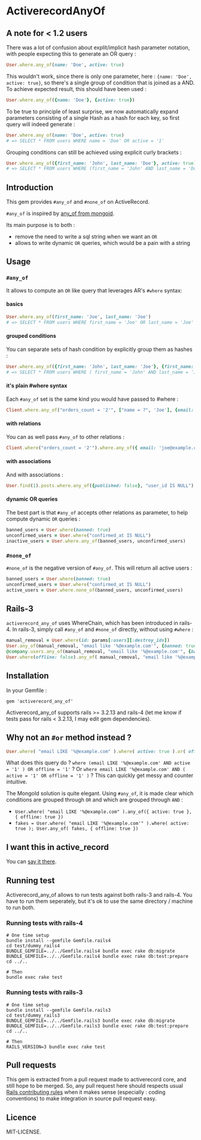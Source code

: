 # ActiverecordAnyOf

## A note for < 1.2 users

There was a lot of confusion about explit/implicit hash parameter notation,
with people expecting this to generate an OR query :

```ruby
User.where.any_of(name: 'Doe', active: true)
```

This wouldn't work, since there is only one parameter, here : `{name: 'Doe', active: true}`,
so there's a single group of condition that is joined as a AND. To achieve
expected result, this should have been used :

```ruby
User.where.any_of({name: 'Doe'}, {active: true})
```

  
To be true to principle of least surprise, we now automatically expand
parameters consisting of a single Hash as a hash for each key, so first
query will indeed generate :

```ruby
User.where.any_of(name: 'Doe', active: true)
# => SELECT * FROM users WHERE name = 'Doe' OR active = '1'
```


Grouping conditions can still be achieved using explicit curly brackets :

```ruby
User.where.any_of({first_name: 'John', last_name: 'Doe'}, active: true)
# => SELECT * FROM users WHERE (first_name = 'John' AND last_name = 'Doe') OR active = '1'
```


## Introduction

This gem provides `#any_of` and `#none_of` on ActiveRecord.

`#any_of` is inspired by [any_of from mongoid](http://two.mongoid.org/docs/querying/criteria.html#any_of).

Its main purpose is to both :

* remove the need to write a sql string when we want an `OR`
* allows to write dynamic `OR` queries, which would be a pain with a string


## Usage

### `#any_of`

It allows to compute an `OR` like query that leverages AR's `#where` syntax:


#### basics

```ruby
User.where.any_of(first_name: 'Joe', last_name: 'Joe')
# => SELECT * FROM users WHERE first_name = 'Joe' OR last_name = 'Joe'
```


#### grouped conditions

You can separate sets of hash condition by explicitly group them as hashes :

```ruby
User.where.any_of({first_name: 'John', last_name: 'Joe'}, {first_name: 'Simon', last_name: 'Joe'})
# => SELECT * FROM users WHERE ( first_name = 'John' AND last_name = 'Joe' ) OR ( first_name = 'Simon' AND last_name = 'Joe' )
```


#### it's plain #where syntax

Each `#any_of` set is the same kind you would have passed to #where :

```ruby
Client.where.any_of("orders_count = '2'", ["name = ?", 'Joe'], {email: 'joe@example.com'})
```


#### with relations

You can as well pass `#any_of` to other relations :

```ruby
Client.where("orders_count = '2'").where.any_of({ email: 'joe@example.com' }, { email: 'john@example.com' })
```


#### with associations

And with associations :

```ruby
User.find(1).posts.where.any_of({published: false}, "user_id IS NULL")
```


#### dynamic OR queries

The best part is that `#any_of` accepts other relations as parameter, to help compute
dynamic `OR` queries :

```ruby
banned_users = User.where(banned: true)
unconfirmed_users = User.where("confirmed_at IS NULL")
inactive_users = User.where.any_of(banned_users, unconfirmed_users)
```

### `#none_of`

`#none_of` is the negative version of `#any_of`. This will return all active users :

```ruby
banned_users = User.where(banned: true)
unconfirmed_users = User.where("confirmed_at IS NULL")
active_users = User.where.none_of(banned_users, unconfirmed_users)
```

## Rails-3

`activerecord_any_of` uses WhereChain, which has been introduced in rails-4. In
rails-3, simply call `#any_of` and `#none_of` directly, without using `#where` :

```ruby
manual_removal = User.where(id: params[:users][:destroy_ids])
User.any_of(manual_removal, "email like '%@example.com'", {banned: true})
@company.users.any_of(manual_removal, "email like '%@example.com'", {banned: true})
User.where(offline: false).any_of( manual_removal, "email like '%@example.com'", {banned: true})
```

## Installation

In your Gemfile :

```
gem 'activerecord_any_of'
```

Activerecord_any_of supports rails >= 3.2.13 and rails-4 (let me know if tests
pass for rails < 3.2.13, I may edit gem dependencies).


## Why not an `#or` method instead ?

```ruby
User.where( "email LIKE '%@example.com" ).where( active: true ).or( offline: true )
```

What does this query do ? `where (email LIKE '%@example.com' AND active = '1' )
OR offline = '1'` ? Or `where email LIKE '%@example.com' AND ( active = '1' OR
offline = '1' )` ? This can quickly get messy and counter intuitive.

The MongoId solution is quite elegant. Using `#any_of`, it is made clear which
conditions are grouped through `OR` and which are grouped through `AND` : 

* `User.where( "email LIKE '%@example.com" ).any_of({ active: true }, { offline: true })`
* `fakes = User.where( "email LIKE '%@example.com'" ).where( active: true ); User.any_of( fakes, { offline: true })` 


## I want this in active_record

You can [say it there](https://github.com/rails/rails/pull/10891).


## Running test

Activerecord_any_of allows to run tests against both rails-3 and rails-4. You
have to run them seperately, but it's ok to use the same directory / machine to
run both.

### Running tests with rails-4

```shell
# One time setup
bundle install --gemfile Gemfile.rails4
cd test/dummy_rails4
BUNDLE_GEMFILE=../../Gemfile.rails4 bundle exec rake db:migrate
BUNDLE_GEMFILE=../../Gemfile.rails4 bundle exec rake db:test:prepare
cd ../..

# Then
bundle exec rake test
```

### Running tests with rails-3

```shell
# One time setup
bundle install --gemfile Gemfile.rails3
cd test/dummy_rails3
BUNDLE_GEMFILE=../../Gemfile.rails3 bundle exec rake db:migrate
BUNDLE_GEMFILE=../../Gemfile.rails3 bundle exec rake db:test:prepare
cd ../..

# Then
RAILS_VERSION=3 bundle exec rake test
```


## Pull requests

This gem is extracted from a pull request made to activerecord core, and
still hope to be merged. So, any pull request here should respects usual
[Rails contributing rules](http://guides.rubyonrails.org/contributing_to_ruby_on_rails.html#contributing-to-the-rails-code)
when it makes sense (especially : coding conventions) to make integration
in source pull request easy.


## Licence

MIT-LICENSE.

